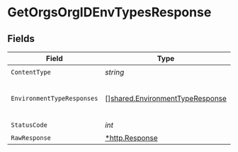 # GetOrgsOrgIDEnvTypesResponse


## Fields

| Field                                                                              | Type                                                                               | Required                                                                           | Description                                                                        |
| ---------------------------------------------------------------------------------- | ---------------------------------------------------------------------------------- | ---------------------------------------------------------------------------------- | ---------------------------------------------------------------------------------- |
| `ContentType`                                                                      | *string*                                                                           | :heavy_check_mark:                                                                 | N/A                                                                                |
| `EnvironmentTypeResponses`                                                         | [][shared.EnvironmentTypeResponse](../../models/shared/environmenttyperesponse.md) | :heavy_minus_sign:                                                                 | A list of Environment Types.<br/><br/>                                             |
| `StatusCode`                                                                       | *int*                                                                              | :heavy_check_mark:                                                                 | N/A                                                                                |
| `RawResponse`                                                                      | [*http.Response](https://pkg.go.dev/net/http#Response)                             | :heavy_minus_sign:                                                                 | N/A                                                                                |